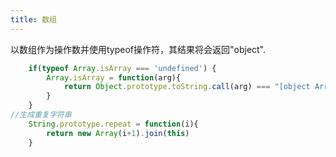 ```yaml
---
title: 数组
---
```

以数组作为操作数并使用typeof操作符，其结果将会返回"object".

```javascript
	if(typeof Array.isArray === 'undefined') {
		Array.isArray = function(arg){
			return Object.prototype.toString.call(arg) === "[object Array]";
		}
	}
//生成重复字符串
	String.prototype.repeat = function(i){
		return new Array(i+1).join(this)
	}
```

